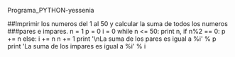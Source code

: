 Programa_PYTHON-yessenia

##Imprimir los numeros del 1 al 50 y calcular la suma de todos los numeros 
###pares e impares.
n = 1
p = 0
i = 0
while n <= 50:
    print n,
    if n%2 == 0:
        p += n
    else:
        i += n
    n += 1
print '\nLa suma de los pares es igual a %i' % p
print 'La suma de los impares es igual a %i' % i
 
